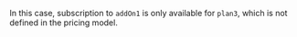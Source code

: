 In this case, subscription to `addOn1` is only available for `plan3`, which is not defined in the pricing model.